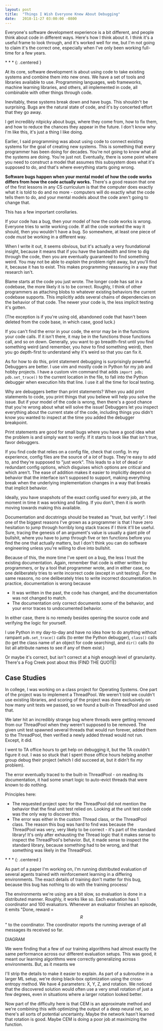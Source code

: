 ```yaml
---
layout: post
title:  "Things I Wish Everyone Knew About Debugging"
date:   2018-11-27 03:00:00 -0800
---
```


Everyone's software development experience is a bit different, and people think
about code in different ways. Here's how I think about it. I think it's a useful
frame to look through, and it's worked well for me, but I'm not going to claim
it's the correct one, especially when I've only been working full-time for a
few years.

\* \* \*
{: .centered }

At its core, software development is about using code to take existing systems
and combine them into new ones. We have a set of tools and libraries available
to use. Programming languages, web frameworks, machine learning libraries, and
others, all implemented in code, all combinable with other things through code.

Inevitably, these systems break down and have bugs. This shouldn't be
surprising. Bugs are the natural state of code, and it's by concerted effort
that they go away.

I get incredibly nitpicky about bugs, where they come from, how to fix them, and
how to reduce the chances they appear in the future. I don't know why I'm like
this, it's just a thing I like doing.

Earlier, I said programming was about using code to connect existing systems
for the goal of creating new systems. This is something that every programmer
has been doing for decades. You're not going to know what all the systems are
doing. You're just not. Eventually, there is some point where you need to
construct a model that assumes this subsystem does what it's supposed to do,
and that's where everything starts going wrong.

**Software bugs happen when your mental model of how the code works differs
from how the code actually works.** There's a good reason that one of the first
lessons in any CS curriculum is that the computer does exactly what it is told
to do and no more - computers will do exactly what the code tells them to do,
and your mental models about the code aren't going to change that.

This has a few important corollaries.

If your code has a bug, then your model of how the code works is wrong.
Everyone tries to write working code. If all the code worked the way it should,
then you wouldn't have a bug. So somewhere, at least one piece of code *must*
be working in a different way.

When I write it out, it seems obvious, but it's actually a very foundational
insight, because it means that if you have the bandwidth and time to dig
through the code, then you are eventually guaranteed to find something weird.
You may not be able to *explain* the problem right away, but you'll find it,
because it has to exist. This makes programming reassuring in a way that
research isn't.

Blame starts at the code you just wrote. The longer code has sat in a codebase,
the more likely it is to be correct. Roughly, I think of other programmers as
attaching blobs to whatever existing behaviors the current codebase supports.
This implicitly adds several chains of dependencies on the behavior of that
code. The newer your code is, the less implicit testing it's gotten.

(The exception is if you're using old, abandoned code that hasn't been deleted
from the code base, in which case, good luck.)

If you can't find the error in your code, the error may be in the functions
your code calls. If it isn't there, it may be in the functions those functions
call, and so on down. Generally, you want to go breadth-first until you find
something weird (and remember, you *have* to find something weird), then you
go depth-first to understand why it's weird so that you can fix it.

As for how to do this, print statement debugging is surprisingly powerful.
Debuggers are better. I use vim and mostly code in Python for my job and hobby
projects. I have a custom vim command that adds `import pdb; pdb.set_trace()`
to the current location in the file, to fall into the Python debugger when
execution hits that line. I use it all the time for local testing.

Why are debuggers better than print statements? When you add print statements
to code, you print things that you believe will help you solve the issue. But
if your model of the code is wrong, then there's a good chance that you're wrong
about what will solve the issue! Debuggers let you inspect everything about
the current state of the code, including things you didn't know you wanted to
inspect at the time you added the debugger breakpoint.

Print statements are good for small bugs where you have a good idea what the
problem is and simply want to verify. If it starts to look like that isn't true,
favor debuggers.

If you find code that relies on a config file, check that config.
In my experience, config files are the source of a *lot* of bugs. They're easy
to add to, and they're supposed to "just work". This leads to a lot of
dead or redundant config options, which disguises which options are critical
and which aren't. The ease of addition makes it easier to implicitly depend
on behavior that the interface isn't supposed to support, making everything
break when the underlying implementation changes in a way that breaks that
implicit behavior.

Ideally, you have snapshots of the exact config used for every job, at the moment
in time it was working and failing. If you don't, then it is worth moving towards
making this available.

Documentation and docstrings should be treated as "trust, but verify". I feel
one of the biggest reasons I've grown as a programmer is that I have zero
hesitation to jump through horribly long stack traces if I think it'll be
useful. Sure, tracing the genesis of an argument's value is usually a giant pile
of bullshit, where you have to jump through five or ten functions before you
find the one that actually matters, but I don't think you can do software
engineering unless you're willing to dive into bullshit.

Because of this, the more time I've spent on a bug, the less I trust the
existing documentation. Again, remember that code is either written by
programmers, or by a tool that programmer wrote, and in either case, no one
deliberately tries to write incorrect code (except in unit testing). For the
same reasons, no one deliberately tries to write incorrect documentation. In
practice, documentation is wrong because

* It was written in the past, the code has changed, and the documentation was
not changed to match.
* The documentation only correct documents some of the behavior, and your error
traces to undocumented behavior.

In either case, there is no remedy besides opening the source code and verifying
the logic for yourself.

I use Python in my day-to-day and have no idea how to do anything without
rampant `pdb.set_trace()` calls (to enter the Python debugger), `class()` calls
(to get the class name of an object for code searching), and `dir()` calls
(to list all attribute names to see if any of them exist.)

Or maybe it's correct, but isn't correct at a high enough level of
granularity. There's a Fog Creek post about this (FIND THE QUOTE)



Case Studies
--------------------------------------------------------------------

In college, I was working on a class project for Operating Systems. One part of
the project was to implement a ThreadPool. We weren't told we couldn't use
existing libraries, and scoring of the project was done exclusively on how many
unit tests we passed, so we found a built-in ThreadPool and used that.

We later hit an incredibly strange bug where threads were getting removed from
our ThreadPool when they weren't supposed to be removed. The given unit test
spawned several threads that would run forever, added them to the ThreadPool,
then verified a newly added thread would not run. Except, it did.

I went to TA office hours to get help on debugging it, but the TA couldn't
figure it out. I was so stuck that I spent those office hours helping another
group debug their project (which I did succeed at, but it didn't fix *my*
problem).

The error eventually traced to the built-in ThreadPool - on reading its
documentation, it had some smart logic to auto-evict threads that were known to
do nothing.

Principles here:

* The requested project spec for the ThreadPool did not mention the behavior
  that the final unit test relied on. Looking at the unit test code was the
  only way to discover this.
* The error was either in the custom Thread class, or the ThreadPool class.
  The reason this bug was hard to find was because the ThreadPool was very, very
  likely to be correct - it's part of the standard library! It's only after
  exhausting the Thread logic that it makes sense to inspect the ThreadPool's
  behavior. But, it made sense to inspect the standard library, because
  something had to be wrong, and that something was likely in the ThreadPool.

\* \* \*
{: .centered }

As part of a paper I'm working on, I'm running distributed evaluation of
several agents trained with reinforcement learning in a differing environments.
The exact details of training don't matter for this bug, because this bug has
nothing to do with the training process/

The environments we're using are a bit slow, so evaluation is done in a
distributed manner. Roughly, it works like so. Each evaluation has 1
coordinator and 100 evaluators. Whenever an evaluator finishes an episode, it
emits "Done, reward = $$R$$" to the coordinator. The coordinator reports the
running average of all messages its received so far.

DIAGRAM

We were finding that a few of our training algorithms had almost exactly the
same performance across our different evaluation setups. This was good, it
meant our learning algorithms were correctly generalizing across environments.
But, as
it meants we

I'll strip the details to make it
easier to explain. As part of a subroutine in a larger ML setup, we're
doing black-box optimization using the cross-entropy method. We have
4 parameters: X, Y, Z, and rotation. We noticed that the discovered solution
would often use a very small rotation of just a few degrees, even in
situations where a larger rotation looked better.

Now part of the difficulty here is that CEM is an approximate method and
we're combining this with optimizing the output of a deep neural net, so
there's all sorts of potential uncertainty. Maybe the network hasn't
learned that rotation is good. Maybe CEM is doing a poor job at
maximizing the function.
